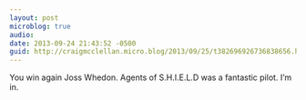 ```yaml
---
layout: post
microblog: true
audio: 
date: 2013-09-24 21:43:52 -0500
guid: http://craigmcclellan.micro.blog/2013/09/25/t382696926736838656.html
---
```

You win again Joss Whedon. Agents of S.H.I.E.L.D was a fantastic pilot. I’m in.

